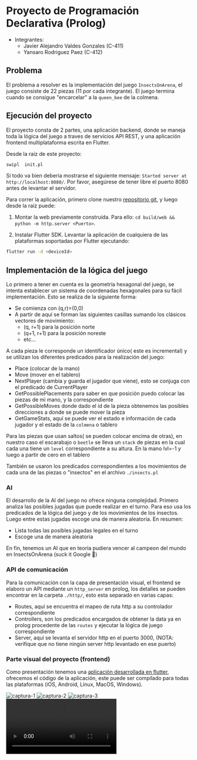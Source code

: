 # Proyecto de Programación Declarativa (Prolog)

- Integrantes:
  - Javier Alejandro Valdes Gonzales (C-411)
  - Yansaro Rodriguez Paez (C-412)

## Problema

El problema a resolver es la implementación del juego `InsectsOnArena`, el juego consiste de 22 piezas (11 por cada integrante). El juego termina cuando se consigue "encarcelar" a la `queen_bee` de la colmena.

## Ejecución del proyecto

El proyecto consta de 2 partes, una aplicación backend, donde se maneja toda la lógica del juego a traves de servicios API REST, y una aplicación frontend multiplataforma escrita en Flutter.

Desde la raíz de este proyecto:

```bash
swipl  init.pl
```

Si todo va bien deberia mostrarse el siguiente mensaje:
`Started server at http://localhost:8080/`. Por favor, asegúrese de tener libre el puerto 8080 antes de levantar el servidor.

Para correr la aplicación, primero clone nuestro [repositorio git](https://github.com/yarn-rp/hive_game_client.git), y luego desde la raíz puede:

1. Montar la web previamente construida. Para ello: `cd build/web && python -m http.server <Puerto>`.

2. Instalar Flutter SDK. Levantar la aplicación de cualquiera de las plataformas soportadas por Flutter ejecutando:

```bash
flutter run -d <deviceId>
```

## Implementación de la lógica del juego

Lo primero a tener en cuenta es la geometría hexagonal del juego, se intenta establecer un sistema de coordenadas hexagonales para su fácil implementación. Esto se realiza de la siguiente forma:

- Se comienza con (q,r)=(0,0)
- A partir de aquí se forman las siguientes casillas sumando los clásicos vectores de movimiento:
  - (q, r+1) para la posición norte
  - (q+1, r+1) para la posición noreste
  - etc...

A cada pieza le corresponde un identificador único( este es incremental) y se utilizan los diferentes predicados para la realización del juego:

- Place (colocar de la mano)
- Move (mover en el tablero)
- NextPlayer (cambia y guarda el jugador que viene), esto se conjuga con el predicado de CurrentPlayer
- GetPossiblePlacements para saber en que posición puedo colocar las piezas de mi mano, y la correspondiente
- GetPossibleMoves donde dado el id de la pieza obtenemos las posibles direcciones a donde se puede mover la pieza
- GetGameStats, aquí se puede ver el estado e información de cada jugador y el estado de la `colmena` o tablero

Para las piezas que usan saltos( se pueden colocar encima de otras), en nuestro caso el escarabajo o `beetle` se lleva un `stack` de piezas en la cual cada una tiene un `level` correspondiente a su altura. En la mano lvl=-1 y luego a partir de cero en el tablero

También se usaron los predicados correspondientes a los movimientos de cada una de las piezas o "insectos" en el archivo `./insects.pl`

### AI

El desarrollo de la AI del juego no ofrece ninguna complejidad. Primero analiza las posibles jugadas que puede realizar en el turno. Para eso usa los predicados de la lógica del juego y de los movimientos de los insectos. Luego entre estas jugadas escoge una de manera aleatoria. En resumen:

- Lista todas las posibles jugadas legales en el turno
- Escoge una de manera aleatoria

En fin, tenemos un AI que en teoría pudiera vencer al campeon del mundo en InsectsOnArena (suck it Google 💪)

### API de comunicación

Para la comunicación con la capa de presentación visual, el frontend se elaboro un API mediante un `http_server` en prolog, los detalles se pueden encontrar en la carpeta `./http/`, esto esta separado en varias capas:

- Routes, aquí se encuentra el mapeo de ruta http a su controlador correspondiente
- Controllers, son los predicados encargados de obtener la data ya en prolog procedente de las `routes` y ejecutar la lógica de juego correspondiente
- Server, aquí se levanta el servidor http en el puerto 3000, (NOTA: verifique que no tiene ningún server http levantado en ese puerto)

### Parte visual del proyecto (frontend)

Como presentación tenemos una [aplicación desarrollada en flutter](https://github.com/yarn-rp/hive_game_client.git), ofrecemos el código de la aplicación, este puede ser compilado para todas las plataformas (iOS, Android, Linux, MacOS, Windows).

![captura-1](https://raw.githubusercontent.com/yarn-rp/hive-prolog-server/main/doc/img1.png)
![captura-2](https://github.com/yarn-rp/hive-prolog-server/blob/main/doc/img2.jpg?raw=true)
![captura-3](https://github.com/yarn-rp/hive-prolog-server/blob/main/doc/img3.png?raw=true)
![video-1](https://github.com/yarn-rp/hive-prolog-server/blob/main/doc/gif.mp4?raw=true)
